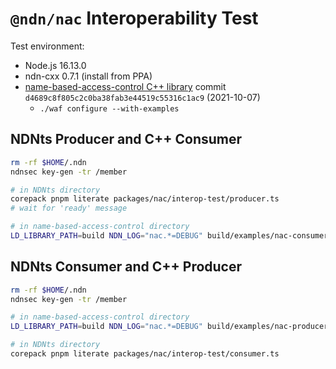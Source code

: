 # `@ndn/nac` Interoperability Test

Test environment:

* Node.js 16.13.0
* ndn-cxx 0.7.1 (install from PPA)
* [name-based-access-control C++ library](https://github.com/named-data/name-based-access-control) commit `d4689c8f805c2c0ba38fab3e44519c55316c1ac9` (2021-10-07)
  * `./waf configure --with-examples`

## NDNts Producer and C++ Consumer

```bash
rm -rf $HOME/.ndn
ndnsec key-gen -tr /member

# in NDNts directory
corepack pnpm literate packages/nac/interop-test/producer.ts
# wait for 'ready' message

# in name-based-access-control directory
LD_LIBRARY_PATH=build NDN_LOG="nac.*=DEBUG" build/examples/nac-consumer
```

## NDNts Consumer and C++ Producer

```bash
rm -rf $HOME/.ndn
ndnsec key-gen -tr /member

# in name-based-access-control directory
LD_LIBRARY_PATH=build NDN_LOG="nac.*=DEBUG" build/examples/nac-producer

# in NDNts directory
corepack pnpm literate packages/nac/interop-test/consumer.ts
```
